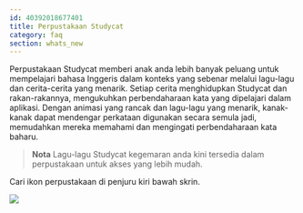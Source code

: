 ```yaml
---
id: 40392018677401
title: Perpustakaan Studycat
category: faq
section: whats_new
---
```

Perpustakaan Studycat memberi anak anda lebih banyak peluang untuk mempelajari bahasa Inggeris dalam konteks yang sebenar melalui lagu-lagu dan cerita-cerita yang menarik. Setiap cerita menghidupkan Studycat dan rakan-rakannya, mengukuhkan perbendaharaan kata yang dipelajari dalam aplikasi. Dengan animasi yang rancak dan lagu-lagu yang menarik, kanak-kanak dapat mendengar perkataan digunakan secara semula jadi, memudahkan mereka memahami dan mengingati perbendaharaan kata baharu.

> **Nota** Lagu-lagu Studycat kegemaran anda kini tersedia dalam perpustakaan untuk akses yang lebih mudah.

Cari ikon perpustakaan di penjuru kiri bawah skrin.

![](https://help.studycat.com/hc/article_attachments/40392062985497)